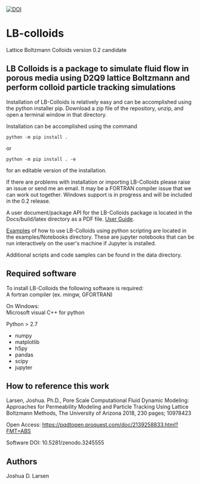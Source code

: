 [![DOI](https://zenodo.org/badge/DOI/10.5281/zenodo.3245555.svg)](https://doi.org/10.5281/zenodo.3245555)

# LB-colloids
Lattice Boltzmann Colloids version 0.2 candidate

## LB Colloids is a package to simulate fluid flow in porous media using D2Q9 lattice Boltzmann and perform colloid particle tracking simulations

Installation of LB-Colloids is relatively easy and can be accomplished using the 
python installer pip. Download a zip file of the repository, unzip, and open a 
terminal window in that directory.

Installation can be accomplished using the command

```
python -m pip install .
```

or

```
python -m pip install . -e
```

for an editable version of the installation.

If there are problems with installation or importing LB-Colloids please raise 
an issue or send me an email. It may be a FORTRAN compiler issue that we can 
work out together. Windows support is in progress and will be included in
the 0.2 release.

A user document/package API for the LB-Colloids package is located in the 
Docs/build/latex directory as a PDF file.
[User Guide](https://github.com/jdlarsen-UA/LB-colloids/blob/develop/Docs/build/latex/LB-Colloids.pdf).  

[Examples](https://github.com/jdlarsen-UA/LB-colloids/tree/develop/examples/Notebooks) 
of how to use LB-Colloids using python scripting are located in the 
examples/Notebooks directory. These are jupyter notebooks that can be run 
interactively on the user's machine if Jupyter is installed.

Additional scripts and code samples can be found in the data directory.

## Required software
To install LB-Colloids the following software is required:  
A fortran compiler (ex. mingw, GFORTRAN)

On Windows:  
Microsoft visual C++ for python

Python > 2.7
   * numpy
   * matplotlib
   * h5py
   * pandas
   * scipy
   * jupyter
   
## How to reference this work

Larsen, Joshua. Ph.D., Pore Scale Computational Fluid Dynamic Modeling: 
Approaches for Permeability Modeling and Particle Tracking Using Lattice 
Boltzmann Methods, The University of Arizona 2018, 230 pages; 10978423

Open Access: https://pqdtopen.proquest.com/doc/2139258833.html?FMT=ABS

Software DOI: 10.5281/zenodo.3245555

## Authors
Joshua D. Larsen 